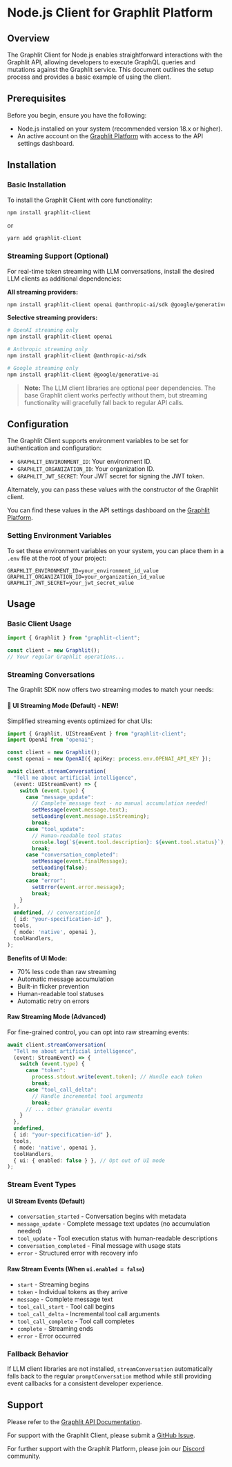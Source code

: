# Node.js Client for Graphlit Platform

## Overview

The Graphlit Client for Node.js enables straightforward interactions with the Graphlit API, allowing developers to execute GraphQL queries and mutations against the Graphlit service. This document outlines the setup process and provides a basic example of using the client.

## Prerequisites

Before you begin, ensure you have the following:

- Node.js installed on your system (recommended version 18.x or higher).
- An active account on the [Graphlit Platform](https://portal.graphlit.dev) with access to the API settings dashboard.

## Installation

### Basic Installation

To install the Graphlit Client with core functionality:

```bash
npm install graphlit-client
```

or

```bash
yarn add graphlit-client
```

### Streaming Support (Optional)

For real-time token streaming with LLM conversations, install the desired LLM clients as additional dependencies:

**All streaming providers:**

```bash
npm install graphlit-client openai @anthropic-ai/sdk @google/generative-ai
```

**Selective streaming providers:**

```bash
# OpenAI streaming only
npm install graphlit-client openai

# Anthropic streaming only
npm install graphlit-client @anthropic-ai/sdk

# Google streaming only
npm install graphlit-client @google/generative-ai
```

> **Note:** The LLM client libraries are optional peer dependencies. The base Graphlit client works perfectly without them, but streaming functionality will gracefully fall back to regular API calls.

## Configuration

The Graphlit Client supports environment variables to be set for authentication and configuration:

- `GRAPHLIT_ENVIRONMENT_ID`: Your environment ID.
- `GRAPHLIT_ORGANIZATION_ID`: Your organization ID.
- `GRAPHLIT_JWT_SECRET`: Your JWT secret for signing the JWT token.

Alternately, you can pass these values with the constructor of the Graphlit client.

You can find these values in the API settings dashboard on the [Graphlit Platform](https://portal.graphlit.dev).

### Setting Environment Variables

To set these environment variables on your system, you can place them in a `.env` file at the root of your project:

```env
GRAPHLIT_ENVIRONMENT_ID=your_environment_id_value
GRAPHLIT_ORGANIZATION_ID=your_organization_id_value
GRAPHLIT_JWT_SECRET=your_jwt_secret_value
```

## Usage

### Basic Client Usage

```typescript
import { Graphlit } from "graphlit-client";

const client = new Graphlit();
// Your regular Graphlit operations...
```

### Streaming Conversations

The Graphlit SDK now offers two streaming modes to match your needs:

#### 🎉 UI Streaming Mode (Default) - NEW!

Simplified streaming events optimized for chat UIs:

```typescript
import { Graphlit, UIStreamEvent } from "graphlit-client";
import OpenAI from "openai";

const client = new Graphlit();
const openai = new OpenAI({ apiKey: process.env.OPENAI_API_KEY });

await client.streamConversation(
  "Tell me about artificial intelligence",
  (event: UIStreamEvent) => {
    switch (event.type) {
      case "message_update":
        // Complete message text - no manual accumulation needed!
        setMessage(event.message.text);
        setLoading(event.message.isStreaming);
        break;
      case "tool_update":
        // Human-readable tool status
        console.log(`${event.tool.description}: ${event.tool.status}`);
        break;
      case "conversation_completed":
        setMessage(event.finalMessage);
        setLoading(false);
        break;
      case "error":
        setError(event.error.message);
        break;
    }
  },
  undefined, // conversationId
  { id: "your-specification-id" },
  tools,
  { mode: 'native', openai },
  toolHandlers,
);
```

**Benefits of UI Mode:**

- 70% less code than raw streaming
- Automatic message accumulation
- Built-in flicker prevention
- Human-readable tool statuses
- Automatic retry on errors

#### Raw Streaming Mode (Advanced)

For fine-grained control, you can opt into raw streaming events:

```typescript
await client.streamConversation(
  "Tell me about artificial intelligence",
  (event: StreamEvent) => {
    switch (event.type) {
      case "token":
        process.stdout.write(event.token); // Handle each token
        break;
      case "tool_call_delta":
        // Handle incremental tool arguments
        break;
      // ... other granular events
    }
  },
  undefined,
  { id: "your-specification-id" },
  tools,
  { mode: 'native', openai },
  toolHandlers,
  { ui: { enabled: false } }, // Opt out of UI mode
);
```

### Stream Event Types

#### UI Stream Events (Default)

- `conversation_started` - Conversation begins with metadata
- `message_update` - Complete message text updates (no accumulation needed)
- `tool_update` - Tool execution status with human-readable descriptions
- `conversation_completed` - Final message with usage stats
- `error` - Structured error with recovery info

#### Raw Stream Events (When `ui.enabled = false`)

- `start` - Streaming begins
- `token` - Individual tokens as they arrive
- `message` - Complete message text
- `tool_call_start` - Tool call begins
- `tool_call_delta` - Incremental tool call arguments
- `tool_call_complete` - Tool call completes
- `complete` - Streaming ends
- `error` - Error occurred

### Fallback Behavior

If LLM client libraries are not installed, `streamConversation` automatically falls back to the regular `promptConversation` method while still providing event callbacks for a consistent developer experience.

## Support

Please refer to the [Graphlit API Documentation](https://docs.graphlit.dev/).

For support with the Graphlit Client, please submit a [GitHub Issue](https://github.com/graphlit/graphlit-client-typescript/issues).

For further support with the Graphlit Platform, please join our [Discord](https://discord.gg/ygFmfjy3Qx) community.

